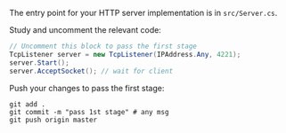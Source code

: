 The entry point for your HTTP server implementation is in `src/Server.cs`.

Study and uncomment the relevant code: 

```csharp
// Uncomment this block to pass the first stage
TcpListener server = new TcpListener(IPAddress.Any, 4221);
server.Start();
server.AcceptSocket(); // wait for client
```

Push your changes to pass the first stage:

```
git add .
git commit -m "pass 1st stage" # any msg
git push origin master
```
